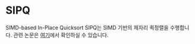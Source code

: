 # SIPQ
 SIMD-based In-Place Quicksort
 SIPQ는 SIMD 기반의 제자리 퀵정렬을 수행합니다. 관련 논문은 [여기](https://lib.koreatech.ac.kr/#/search/detail/742017)에서 확인하실 수 있습니다.
